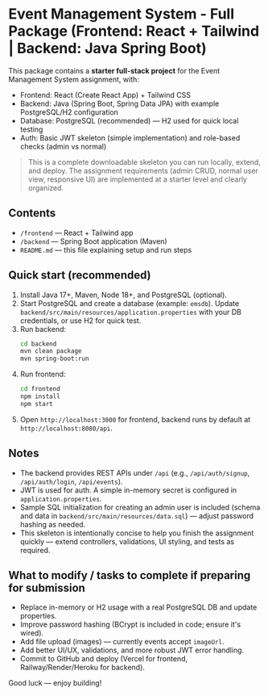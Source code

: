 # Event Management System - Full Package (Frontend: React + Tailwind | Backend: Java Spring Boot)

This package contains a **starter full-stack project** for the Event Management System assignment, with:

- Frontend: React (Create React App) + Tailwind CSS
- Backend: Java (Spring Boot, Spring Data JPA) with example PostgreSQL/H2 configuration
- Database: PostgreSQL (recommended) — H2 used for quick local testing
- Auth: Basic JWT skeleton (simple implementation) and role-based checks (admin vs normal)

> This is a complete downloadable skeleton you can run locally, extend, and deploy. The assignment requirements (admin CRUD, normal user view, responsive UI) are implemented at a starter level and clearly organized.

## Contents
- `/frontend` — React + Tailwind app
- `/backend` — Spring Boot application (Maven)
- `README.md` — this file explaining setup and run steps

## Quick start (recommended)
1. Install Java 17+, Maven, Node 18+, and PostgreSQL (optional).
2. Start PostgreSQL and create a database (example: `emsdb`). Update `backend/src/main/resources/application.properties` with your DB credentials, or use H2 for quick test.
3. Run backend:
   ```bash
   cd backend
   mvn clean package
   mvn spring-boot:run
   ```
4. Run frontend:
   ```bash
   cd frontend
   npm install
   npm start
   ```
5. Open `http://localhost:3000` for frontend, backend runs by default at `http://localhost:8080/api`.

## Notes
- The backend provides REST APIs under `/api` (e.g., `/api/auth/signup`, `/api/auth/login`, `/api/events`).
- JWT is used for auth. A simple in-memory secret is configured in `application.properties`.
- Sample SQL initialization for creating an admin user is included (schema and data in `backend/src/main/resources/data.sql`) — adjust password hashing as needed.
- This skeleton is intentionally concise to help you finish the assignment quickly — extend controllers, validations, UI styling, and tests as required.

## What to modify / tasks to complete if preparing for submission
- Replace in-memory or H2 usage with a real PostgreSQL DB and update properties.
- Improve password hashing (BCrypt is included in code; ensure it's wired).
- Add file upload (images) — currently events accept `imageUrl`.
- Add better UI/UX, validations, and more robust JWT error handling.
- Commit to GitHub and deploy (Vercel for frontend, Railway/Render/Heroku for backend).

Good luck — enjoy building!  
